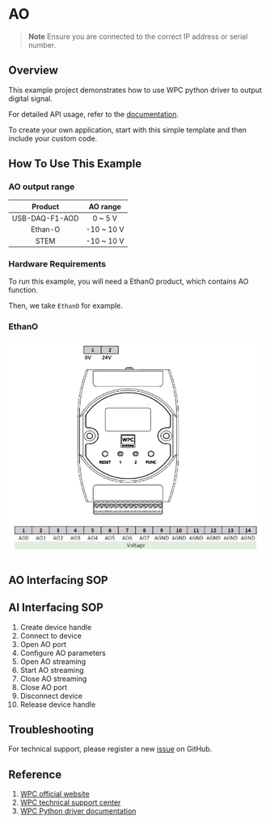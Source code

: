 # AO
> **Note**
> Ensure you are connected to the correct IP address or serial number.

## Overview

This example project demonstrates how to use WPC python driver to output digital signal.

For detailed API usage, refer to the [documentation](https://wpc-systems-ltd.github.io/WPC_Python_driver_release/).

To create your own application, start with this simple template and then include your custom code.

## How To Use This Example

### AO output range

| Product         |AO range    |
|:---------------:|:----------:|
| USB-DAQ-F1-AOD  | 0 ~ 5 V    |
| Ethan-O         | -10 ~ 10 V |
| STEM            | -10 ~ 10 V |

### Hardware Requirements

To run this example, you will need a EthanO product, which contains AO function.

Then, we take `EthanO` for example.

### EthanO

<img src="https://github.com/WPC-Systems-Ltd/WPC_Python_driver_release/blob/main/Reference/Pinouts/pinout-EthanO.JPG" alt="drawing" width="600"/>

## AO Interfacing SOP

## AI Interfacing SOP

1. Create device handle
2. Connect to device
3. Open AO port
4. Configure AO parameters
5. Open AO streaming
6. Start AO streaming
7. Close AO streaming
8. Close AO port
9. Disconnect device
10. Release device handle

## Troubleshooting

For technical support, please register a new [issue](https://github.com/WPC-Systems-Ltd/WPC_Python_driver_release/issues) on GitHub.

## Reference

1. [WPC official website](https://www.wpc.com.tw/)
2. [WPC technical support center](https://wpc.super.site/)
3. [WPC Python driver documentation](https://wpc-systems-ltd.github.io/WPC_Python_driver_release/)
